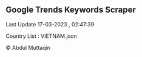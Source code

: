 

## Google Trends Keywords Scraper 
 
Last Update 17-03-2023 , 02:47:39

Country List :
VIETNAM.json



© Abdul Muttaqin 
